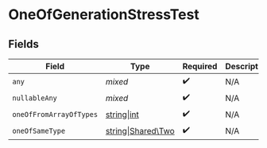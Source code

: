 # OneOfGenerationStressTest


## Fields

| Field                                                      | Type                                                       | Required                                                   | Description                                                |
| ---------------------------------------------------------- | ---------------------------------------------------------- | ---------------------------------------------------------- | ---------------------------------------------------------- |
| `any`                                                      | *mixed*                                                    | :heavy_check_mark:                                         | N/A                                                        |
| `nullableAny`                                              | *mixed*                                                    | :heavy_check_mark:                                         | N/A                                                        |
| `oneOfFromArrayOfTypes`                                    | [string\|int](../../Models/Shared/OneOfFromArrayOfTypes.md) | :heavy_check_mark:                                         | N/A                                                        |
| `oneOfSameType`                                            | [string\|Shared\Two](../../Models/Shared/OneOfSameType.md) | :heavy_check_mark:                                         | N/A                                                        |